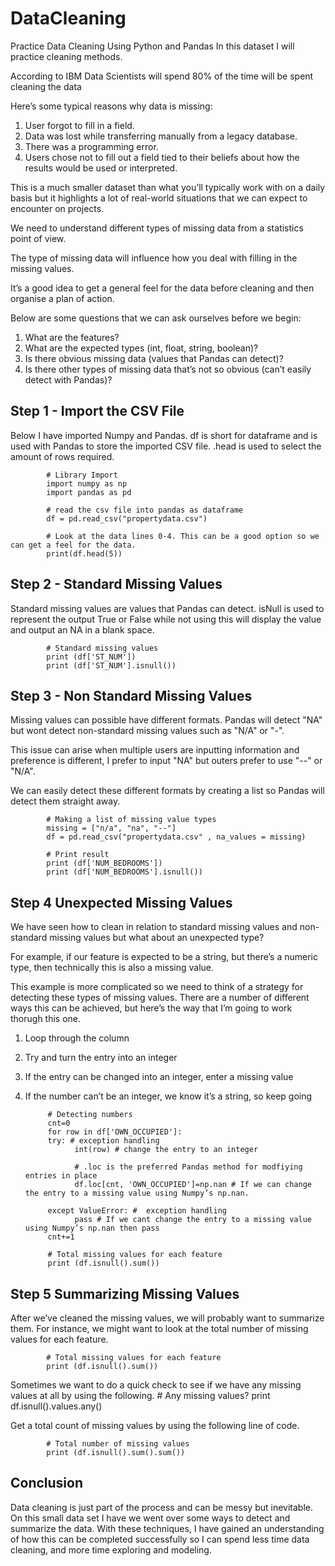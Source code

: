 # DataCleaning
Practice Data Cleaning Using Python and Pandas In this dataset I will practice cleaning methods. 

According to IBM Data Scientists will spend 80% of the time will be spent cleaning the data

Here’s some typical reasons why data is missing:
1) User forgot to fill in a field. 
2) Data was lost while transferring manually from a legacy database. 
3) There was a programming error. 
4) Users chose not to fill out a field tied to their beliefs about how the results would be used or interpreted.

This is a much smaller dataset than what you’ll typically work with on a daily basis but it highlights a lot of real-world situations that we can expect to encounter on projects.

We need to understand different types of missing data from a statistics point of view.

The type of missing data will influence how you deal with filling in the missing values.

It’s a good idea to get a general feel for the data before cleaning and then organise a plan of action.

Below are some questions that we can ask ourselves before we begin:
1) What are the features?
2) What are the expected types (int, float, string, boolean)?
3) Is there obvious missing data (values that Pandas can detect)?
4) Is there other types of missing data that’s not so obvious (can’t easily detect with Pandas)?


## Step 1 - Import the CSV File 

Below I have imported Numpy and Pandas. df is short for dataframe and is used with Pandas to store the imported CSV file. 
.head is used to select the amount of rows required. 

            # Library Import
            import numpy as np 
            import pandas as pd 

            # read the csv file into pandas as dataframe
            df = pd.read_csv("propertydata.csv")

            # Look at the data lines 0-4. This can be a good option so we can get a feel for the data.
            print(df.head(5))


## Step 2 - Standard Missing Values
Standard missing values are values that Pandas can detect. 
isNull is used to represent the output True or False while not using this will display the value and output an NA in a blank space. 

            # Standard missing values
            print (df['ST_NUM'])
            print (df['ST_NUM'].isnull())

## Step 3 - Non Standard Missing Values
Missing values can possible have different formats. Pandas will detect "NA" but wont detect non-standard missing values such as "N/A" or "-".

This issue can arise when multiple users are inputting information and preference is different, I prefer to input "NA" but outers prefer to use "--" or "N/A". 

We can easily detect these different formats by creating a list so Pandas will detect them straight away. 

            # Making a list of missing value types
            missing = ["n/a", "na", "--"]
            df = pd.read_csv("propertydata.csv" , na_values = missing)

            # Print result
            print (df['NUM_BEDROOMS'])
            print (df['NUM_BEDROOMS'].isnull())

## Step 4 Unexpected Missing Values
We have seen how to clean in relation to standard missing values and non-standard missing values but what about an unexpected type?

For example, if our feature is expected to be a string, but there’s a numeric type, then technically this is also a missing value.

This example is more complicated so we need to think of a strategy for detecting these types of missing values. There are a number of different ways this can be achieved, but here’s the way that I’m going to work thorugh this one.

1) Loop through the column
2) Try and turn the entry into an integer
3) If the entry can be changed into an integer, enter a missing value
4) If the number can’t be an integer, we know it’s a string, so keep going

            # Detecting numbers 
            cnt=0
            for row in df['OWN_OCCUPIED']:
            try: # exception handling
                  int(row) # change the entry to an integer

                  # .loc is the preferred Pandas method for modfiying entries in place
                  df.loc[cnt, 'OWN_OCCUPIED']=np.nan # If we can change the entry to a missing value using Numpy’s np.nan.

            except ValueError: #  exception handling
                  pass # If we cant change the entry to a missing value using Numpy’s np.nan then pass
            cnt+=1

            # Total missing values for each feature
            print (df.isnull().sum())

## Step 5 Summarizing Missing Values
After we’ve cleaned the missing values, we will probably want to summarize them. For instance, we might want to look at the total number of missing values for each feature.

            # Total missing values for each feature
            print (df.isnull().sum())

Sometimes we want to do a quick check to see if we have any missing values at all by using the following.
            # Any missing values?
            print df.isnull().values.any()

Get a total count of missing values by using the following line of code.

            # Total number of missing values
            print (df.isnull().sum().sum())

## Conclusion
Data cleaning is just part of the process and can be messy but inevitable. On this small data set I have we went over some ways to detect and summarize the data. With these techniques, I have gained an understanding of how this can be completed successfully so I can spend less time data cleaning, and more time exploring and modeling.
